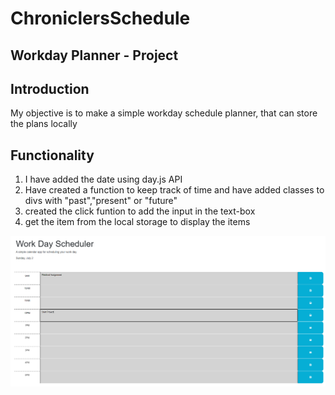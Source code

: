 # ChroniclersSchedule
## Workday Planner - Project

## Introduction
<p>
	My objective is to make a simple workday schedule planner, that can store the plans locally
</p>

## Functionality

<ol>
	<li>I have added the date using day.js API</li>
	<li>Have created a function to keep track of time and have added classes to divs with "past","present" or "future" </li>
	<li>created the click funtion to add the input in the text-box</li>
	<li>get the item from the local storage to display the items </li>
</ol>

![alt text](/images/working_website.png)
